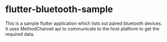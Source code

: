 # flutter-bluetooth-sample
This is a sample flutter application which lists out paired bluetooth devices. It uses MethodChannel api to communicate to the host platform to get the required data.
